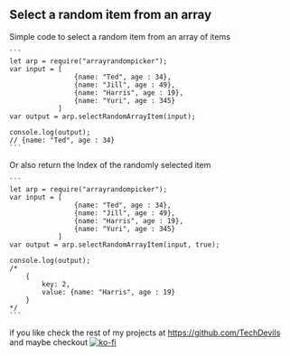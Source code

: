 ## Select a random item from an array

Simple code to select a random item from an array of items

    ```
    let arp = require("arrayrandompicker");
    var input = [
                    {name: "Ted", age : 34},
                    {name: "Jill", age : 49},
                    {name: "Harris", age : 19},
                    {name: "Yuri", age : 345}
                ]
    var output = arp.selectRandomArrayItem(input);

    console.log(output);
    // {name: "Ted", age : 34}
    ```

Or also return the Index of the randomly selected item

    ```
    let arp = require("arrayrandompicker");
    var input = [
                    {name: "Ted", age : 34},
                    {name: "Jill", age : 49},
                    {name: "Harris", age : 19},
                    {name: "Yuri", age : 345}
                ]
    var output = arp.selectRandomArrayItem(input, true);

    console.log(output);
    /*
        {
            key: 2,
            value: {name: "Harris", age : 19}
        }
    */ 
    ```

if you like check the rest of my projects at https://github.com/TechDevils
and maybe checkout
[![ko-fi](https://www.ko-fi.com/img/githubbutton_sm.svg)](https://ko-fi.com/M4M31JOPH)

